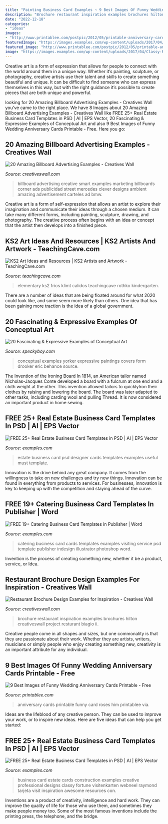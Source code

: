```yaml
---
title: "Painting Business Card Examples ~ 9 Best Images Of Funny Wedding Anniversary Cards Printable"
description: "Brochure restaurant inspiration examples brochures hilton creativeswall project resturant biagio ii"
date: "2022-12-18"
categories:
- "ideas"
images:
- "http://www.printablee.com/postpic/2012/05/printable-anniversary-cards_340422.jpg"
featuredImage: "https://images.examples.com/wp-content/uploads/2017/04/Classy-Real-Estate-Business-Card.jpg"
featured_image: "http://www.printablee.com/postpic/2012/05/printable-anniversary-cards_340422.jpg"
image: "https://images.examples.com/wp-content/uploads/2017/04/Classy-Real-Estate-Business-Card.jpg"
---
```



Creative art is a form of expression that allows for people to connect with the world around them in a unique way. Whether it’s painting, sculpture, or photography, creative artists use their talent and skills to create something beautiful and unique. It can be difficult to find someone who can express themselves in this way, but with the right guidance it’s possible to create pieces that are both unique and powerful.

	

		
looking for 20 Amazing Billboard Advertising Examples - Creatives Wall you've came to the right place. We have 8 Images about 20 Amazing Billboard Advertising Examples - Creatives Wall like FREE 25+ Real Estate Business Card Templates in PSD | AI | EPS Vector, 20 Fascinating &amp; Expressive Examples of Conceptual Art and also 9 Best Images of Funny Wedding Anniversary Cards Printable - Free. Here you go:
		
    
## 20 Amazing Billboard Advertising Examples - Creatives Wall

<img loading=lazy src="https://www.creativeswall.com/wp-content/uploads/2014/05/billboard-advertising-18-e1399830503981.jpg" onerror="this.onerror=null;this.src='https://tse4.mm.bing.net/th?id=OIP.qDtchrGqiAOk-tM3SdNnsgHaKh&amp;pid=15.1';" alt="20 Amazing Billboard Advertising Examples - Creatives Wall">

_Source: creativeswall.com_

>billboard advertising creative smart examples marketing billboards corner ads publicidad street mercedes clever designs ambient amazing advertisement carteles ad bmw. 

	

Creative art is a form of self-expression that allows an artist to explore their imagination and communicate their ideas through a chosen medium. It can take many different forms, including painting, sculpture, drawing, and photography. The creative process often begins with an idea or concept that the artist then develops into a finished piece.

    
## KS2 Art Ideas And Resources | KS2 Artists And Artwork - TeachingCave.com

<img loading=lazy src="https://www.teachingcave.com/wp-content/uploads/2013/11/Art-sun.jpg" onerror="this.onerror=null;this.src='https://tse3.mm.bing.net/th?id=OIP.8QSmYZaDPzJNB1AXoRz_cAHaJ6&amp;pid=15.1';" alt="KS2 Art Ideas and Resources | KS2 Artists and Artwork - TeachingCave.com">

_Source: teachingcave.com_

>elementary ks2 frios klimt calidos teachingcave rothko kindergarten. 

	

There are a number of ideas that are being floated around for what 2020 could look like, and some seem more likely than others. One idea that has been gaining more traction is the idea of a global government.

    
## 20 Fascinating &amp; Expressive Examples Of Conceptual Art

<img loading=lazy src="https://speckyboy.com/wp-content/uploads/2012/06/conceptual-art-05.jpg" onerror="this.onerror=null;this.src='https://tse1.mm.bing.net/th?id=OIP.vq49DGI9lu5MLZqalkvnggHaKt&amp;pid=15.1';" alt="20 Fascinating &amp; Expressive Examples of Conceptual Art">

_Source: speckyboy.com_

>conceptual examples yorker expressive paintings covers form drooker eric behance source. 

	

The Invention of the Ironing Board
In 1814, an American tailor named Nicholas-Jacques Conte developed a board with a fulcrum at one end and a cloth weight at the other. This invention allowed tailors to quicklyIron their clothes by raising and lowering the board. The board was later adapted to other tasks, including carding wool and pulling Thread. It is now considered an important product in home sewing.

    
## FREE 25+ Real Estate Business Card Templates In PSD | AI | EPS Vector

<img loading=lazy src="https://images.examples.com/wp-content/uploads/2017/04/Free-Real-Estate-Business-Card.jpg" onerror="this.onerror=null;this.src='https://tse2.mm.bing.net/th?id=OIP.0905ZMRKwnAMq1hgr2a95QHaG4&amp;pid=15.1';" alt="FREE 25+ Real Estate Business Card Templates in PSD | AI | EPS Vector">

_Source: examples.com_

>estate business card psd designer cards templates examples useful must template. 

	

Innovation is the drive behind any great company. It comes from the willingness to take on new challenges and try new things. Innovation can be found in everything from products to services. For businesses, innovation is key to keeping up with the competition and staying ahead of the curve.

    
## FREE 19+ Catering Business Card Templates In Publisher | Word

<img loading=lazy src="https://images.examples.com/wp-content/uploads/2018/01/Outdoor-Catering-Business-Card.jpg" onerror="this.onerror=null;this.src='https://tse4.mm.bing.net/th?id=OIP.ryHOJbBt2ihB7wOqnYy6wgHaGy&amp;pid=15.1';" alt="FREE 19+ Catering Business Card Templates in Publisher | Word">

_Source: examples.com_

>catering business card cards templates examples visiting service psd template publisher indesign illustrator photoshop word. 

	

Invention is the process of creating something new, whether it be a product, service, or Idea.

    
## Restaurant Brochure Design Examples For Inspiration - Creatives Wall

<img loading=lazy src="https://www.creativeswall.com/wp-content/uploads/2014/05/Resturant-Brochures-13.jpg" onerror="this.onerror=null;this.src='https://tse1.mm.bing.net/th?id=OIP.0OEY8DlJaRZg9xRYlNtkuwHaHn&amp;pid=15.1';" alt="Restaurant Brochure Design Examples for Inspiration - Creatives Wall">

_Source: creativeswall.com_

>brochure restaurant inspiration examples brochures hilton creativeswall project resturant biagio ii. 

	

Creative people come in all shapes and sizes, but one commonality is that they are passionate about their work. Whether they are artists, writers, musicians or simply people who enjoy creating something new, creativity is an important attribute for any individual.

    
## 9 Best Images Of Funny Wedding Anniversary Cards Printable - Free

<img loading=lazy src="http://www.printablee.com/postpic/2012/05/printable-anniversary-cards_340422.jpg" onerror="this.onerror=null;this.src='https://tse1.mm.bing.net/th?id=OIP.T6pkBRMj8OoDhF__J3XcAwHaKe&amp;pid=15.1';" alt="9 Best Images of Funny Wedding Anniversary Cards Printable - Free">

_Source: printablee.com_

>anniversary cards printable funny card roses him printablee via. 

	

Ideas are the lifeblood of any creative person. They can be used to improve your work, or to inspire new ideas. Here are five ideas that can help you get started: 

    
## FREE 25+ Real Estate Business Card Templates In PSD | AI | EPS Vector

<img loading=lazy src="https://images.examples.com/wp-content/uploads/2017/04/Classy-Real-Estate-Business-Card.jpg" onerror="this.onerror=null;this.src='https://tse4.mm.bing.net/th?id=OIP.wW5xxE6pSaSTV5qeEo5YQwHaFi&amp;pid=15.1';" alt="FREE 25+ Real Estate Business Card Templates in PSD | AI | EPS Vector">

_Source: examples.com_

>business card estate cards construction examples creative professional designs classy fortune visitenkarten webneel raymond tarjeta visit inspiration awesome resources con. 

	

Inventions are a product of creativity, intelligence and hard work. They can improve the quality of life for those who use them, and sometimes they make people money too. Some of the most famous inventions include the printing press, the telephone, and the bridge.

